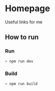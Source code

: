 # Homepage

Useful links for me

## How to run

### Run 

```sh
> npm run dev
```

### Build

```sh
> npm run build
```
